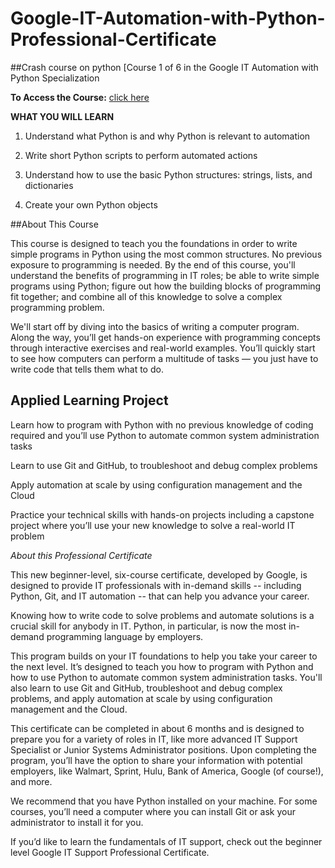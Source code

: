 # Google-IT-Automation-with-Python-Professional-Certificate
##Crash course on python [Course 1 of 6 in the Google IT Automation with Python Specialization

**To Access the Course:** [click here](https://www.coursera.org/learn/python-crash-course/)

**WHAT YOU WILL LEARN**

1) Understand what Python is and why Python is relevant to automation

2) Write short Python scripts to perform automated actions

3) Understand how to use the basic Python structures: strings, lists, and dictionaries

4) Create your own Python objects

##About This Course

This course is designed to teach you the foundations in order to write simple programs in Python using the most common structures. No previous exposure to programming is needed. By the end of this course, you'll understand the benefits of programming in IT roles; be able to write simple programs using Python; figure out how the building blocks of programming fit together; and combine all of this knowledge to solve a complex programming problem. 

We'll start off by diving into the basics of writing a computer program. Along the way, you’ll get hands-on experience with programming concepts through interactive exercises and real-world examples. You’ll quickly start to see how computers can perform a multitude of tasks — you just have to write code that tells them what to do.

## Applied Learning Project

Learn how to program with Python with no previous knowledge of coding required and you’ll use Python to automate common system administration 
tasks

Learn to use Git and GitHub, to troubleshoot and debug complex problems

Apply automation at scale by using configuration management and the Cloud

Practice your technical skills with hands-on projects including a capstone project where you’ll use your new knowledge to solve a real-world 
IT problem

*About this Professional Certificate*

This new beginner-level, six-course certificate, developed by Google, is designed to provide IT professionals with in-demand skills -- including 
Python, Git, and IT automation -- that can help you advance your career.

Knowing how to write code to solve problems and automate solutions is a crucial skill for anybody in IT. Python, in particular, is now the most 
in-demand programming language by employers.

This program builds on your IT foundations to help you take your career to the next level. It’s designed to teach you how to program with Python 
and how to use Python to automate common system administration tasks. You'll also learn to use Git and GitHub, troubleshoot and debug complex 
problems, and apply automation at scale by using configuration management and the Cloud.

This certificate can be completed in about 6 months and is designed to prepare you for a variety of roles in IT, like more advanced IT Support 
Specialist or Junior Systems Administrator positions. Upon completing the program, you’ll have the option to share your information with potential 
employers, like Walmart, Sprint, Hulu, Bank of America, Google (of course!), and more.

We recommend that you have Python installed on your machine. For some courses, you’ll need a computer where you can install Git or ask your administrator to install it for you.

If you’d like to learn the fundamentals of IT support, check out the beginner level Google IT Support Professional Certificate.

